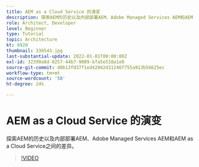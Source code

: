 ```yaml
---
title: AEM as a Cloud Service 的演变
description: 探索AEM的历史以及内部部署AEM、Adobe Managed Services AEM和AEM as a Cloud Service之间的差异。
role: Architect, Developer
level: Beginner
type: Tutorial
topic: Architecture
kt: 6920
thumbnail: 330543.jpg
last-substantial-update: 2022-01-01T00:00:00Z
exl-id: 32390a8d-8257-44b7-9009-bfa5e518a1e0
source-git-commit: d0b13fd37f1ed42042431246f755a913b56625ec
workflow-type: tm+mt
source-wordcount: '58'
ht-degree: 24%

---
```


# AEM as a Cloud Service 的演变

探索AEM的历史以及内部部署AEM、Adobe Managed Services AEM和AEM as a Cloud Service之间的差异。

>[!VIDEO](https://video.tv.adobe.com/v/330543/?quality=12&learn=on)

